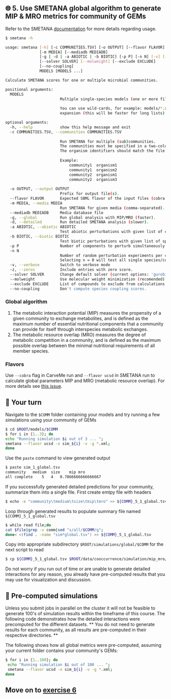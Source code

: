 ## 🌐 5. Use SMETANA global algorithm to generate MIP & MRO metrics for community of GEMs

Refer to the SMETANA [documentation](https://smetana.readthedocs.io/en/latest/usage.html#) for more details regarding usage.

```bash
$ smetana -h

usage: smetana [-h] [-c COMMUNITIES.TSV] [-o OUTPUT] [--flavor FLAVOR]
               [-m MEDIA] [--mediadb MEDIADB]
               [-g | -d | -a ABIOTIC | -b BIOTIC] [-p P] [-n N] [-v] [-z]
               [--solver SOLVER] [--molweight] [--exclude EXCLUDE]
               [--no-coupling]
               MODELS [MODELS ...]

Calculate SMETANA scores for one or multiple microbial communities.

positional arguments:
  MODELS                
                        Multiple single-species models (one or more files).
                        
                        You can use wild-cards, for example: models/*.xml, and optionally protect with quotes to avoid automatic bash
                        expansion (this will be faster for long lists): "models/*.xml". 

optional arguments:
  -h, --help            show this help message and exit
  -c COMMUNITIES.TSV, --communities COMMUNITIES.TSV
                        
                        Run SMETANA for multiple (sub)communities.
                        The communities must be specified in a two-column tab-separated file with community and organism identifiers.
                        The organism identifiers should match the file names in the SBML files (without extension).
                        
                        Example:
                            community1	organism1
                            community1	organism2
                            community2	organism1
                            community2	organism3
                        
  -o OUTPUT, --output OUTPUT
                        Prefix for output file(s).
  --flavor FLAVOR       Expected SBML flavor of the input files (cobra or fbc2).
  -m MEDIA, --media MEDIA
                        Run SMETANA for given media (comma-separated).
  --mediadb MEDIADB     Media database file
  -g, --global          Run global analysis with MIP/MRO (faster).
  -d, --detailed        Run detailed SMETANA analysis (slower).
  -a ABIOTIC, --abiotic ABIOTIC
                        Test abiotic perturbations with given list of compounds.
  -b BIOTIC, --biotic BIOTIC
                        Test biotic perturbations with given list of species.
  -p P                  Number of components to perturb simultaneously (default: 1).
  -n N                  
                        Number of random perturbation experiments per community (default: 1).
                        Selecting n = 0 will test all single species/compound perturbations exactly once.
  -v, --verbose         Switch to verbose mode
  -z, --zeros           Include entries with zero score.
  --solver SOLVER       Change default solver (current options: 'gurobi', 'cplex').
  --molweight           Use molecular weight minimization (recomended).
  --exclude EXCLUDE     List of compounds to exclude from calculations (e.g.: inorganic compounds).
  --no-coupling         Don't compute species coupling scores.
```

### Global algorithm

1. The metabolic interaction potential (MIP) measures the propensity of a given community to exchange metabolites, and is defined as the maximum number of essential nutritional components that a community can provide for itself through interspecies metabolic exchanges.
2. The metabolic resource overlap (MRO) measures the degree of metabolic competition in a community, and is defined as the maximum possible overlap between the minimal nutritional requirements of all member species.

### Flavors

Use `--cobra` flag in CarveMe run and `--flavor ucsd` in SMETANA run to calculate global parameters MIP and MRO (metabolic resource overlap). For more details see [this issue](https://github.com/cdanielmachado/smetana/issues/22).

## 🤔 Your turn

Navigate to the `$COMM` folder containing your models and try running a few simulations using your community of GEMs

```bash
$ cd $ROOT/models/$COMM
$ for i in {1..3}; do 
echo "Running simulation $i out of 3 ... "; 
smetana --flavor ucsd -o sim_${i} -v -g *.xml;
done
```

Use the  `paste` command to view generated output

```bash
$ paste sim_1_global.tsv 
community	medium	size	mip	mro
all	complete	5	4	0.7866666666666667
```

If you successfully generated detailed predictions for your community, summarize them into a single file. First create emtpy file with headers

```bash
$ echo -e "community\tmedium\tsize\tmip\tmro" >> ${COMM}_5_1_global.tsv
```

Loop through generated results to populate summary file named `${COMM}_5_1_global.tsv`

```bash
$ while read file;do 
cat $file|grep -v comm|sed "s/all/$COMM/g";
done< <(find . -name "sim*global.tsv") >> ${COMM}_5_1_global.tsv
```

Copy into appropriate subdirectory `$ROOT/simulations/global/$COMM` for the next script to read

```bash
$ cp ${COMM}_5_1_global.tsv $ROOT/data/cooccurrence/simulation/mip_mro/${COMM}
```

Do not worry if you run out of time or are unable to generate detailed interactions for any reason, you already have pre-computed results that you may use for visualization and discussion.

## 🥑 Pre-computed simulations

Unless you submit jobs in parallel on the cluster it will not be feasible to generate 100's of simulation results within the timeframe of this course. The following code demonstrates how the detailed interactions were precomputed for the different datasets. ** You do not need to generate results for each community, as all results are pre-computed in their respective directories. **

The following shows how all global metrics were pre-computed, assuming your current folder contains your community's GEMs:

```bash
$ for i in {1..100}; do 
 echo "Running simulation $i out of 100 ... "; 
 smetana --flavor ucsd -o sim_${i} -v -g *.xml;
done
```

## Move on to [exercise 6](https://github.com/franciscozorrilla/SymbNET/blob/main/scripts/6.plot_competition_cooperation.ipynb)
